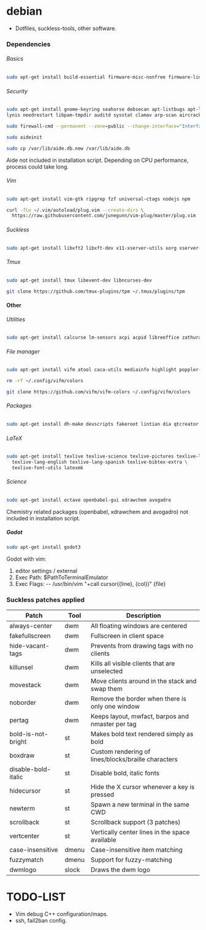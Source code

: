 # debian
- Dotfiles, suckless-tools, other software.


### Dependencies

###### Basics

```bash
sudo apt-get install build-essential firmware-misc-nonfree firmware-linux-nonfree cmake clangd python3-dev default-jdk mono-complete manpages-dev git curl net-tools rxvt-unicode nextcloud-desktop
```

###### Security

```bash
sudo apt-get install gnome-keyring seahorse debsecan apt-listbugs apt-listchanges resolvconf firewalld firewall-config fail2ban aide exim4 watchdog nmap macchanger openvpn mat2 debsums
lynis needrestart libpam-tmpdir auditd sysstat clamav arp-scan aircrack-ng hydra
```
```bash
sudo firewall-cmd --permanent --zone=public --change-interface="Interface"
```
```bash
sudo aideinit
```
```bash
sudo cp /var/lib/aide.db.new /var/lib/aide.db
```
Aide not included in installation script. Depending on CPU performance, process could take long.

###### Vim

```bash
sudo apt-get install vim-gtk ripgrep fzf universal-ctags nodejs npm
```
```bash
curl -fLo ~/.vim/autoload/plug.vim --create-dirs \
  https://raw.githubusercontent.com/junegunn/vim-plug/master/plug.vim
```

###### Suckless

```bash
sudo apt-get install libxft2 libxft-dev x11-xserver-utils xorg xserver-xorg-dev libxinerama-dev libxrandr-dev
```

###### Tmux

```bash
sudo apt-get install tmux libevent-dev libncurses-dev
```
```bash
git clone https://github.com/tmux-plugins/tpm ~/.tmux/plugins/tpm
```

#### Other

###### Utilities

```bash
sudo apt-get install calcurse lm-sensors acpi acpid libreoffice zathura mutt firefox-esr feh pulseaudio alsa-utils vlc audacity figlet scrot
```

###### File manager

```bash
sudo apt-get install vifm atool caca-utils mediainfo highlight poppler-utils w3m w3m-img imagemagick
```
```bash
rm -rf ~/.config/vifm/colors
```
```bash
git clone https://github.com/vifm/vifm-colors ~/.config/vifm/colors
```

###### Packages

```bash
sudo apt-get install dh-make devscripts fakeroot lintian dia qtcreator
```

###### LaTeX

```bash
sudo apt-get install texlive texlive-science texlive-pictures texlive-latex-extra \
  texlive-lang-english texlive-lang-spanish texlive-bibtex-extra \
  texlive-font-utils latexmk
```

###### Science

```bash
sudo apt-get install octave openbabel-gui xdrawchem avogadro
```
Chemistry related packages (openbabel, xdrawchem and avogadro) not included in installation script.

##### Godot
```bash
sudo apt-get install godot3
```
Godot with vim:
1. editor settings / external
2. Exec Path: $PathToTerminalEmulator
3. Exec Flags: -- /usr/bin/vim "+call cursor({line}, {col})" {file}



### Suckless patches applied
| Patch               | Tool  | Description                                         |
| ------------------- | ----- | --------------------------------------------------- |
| always-center       | dwm   | All floating windows are centered                   |
| fakefullscreen      | dwm   | Fullscreen in client space                          |
| hide-vacant-tags    | dwm   | Prevents from drawing tags with no clients          |
| killunsel           | dwm   | Kills all visible clients that are unselected       |
| movestack           | dwm   | Move clients around in the stack and swap them      |
| noborder            | dwm   | Remove the border when there is only one window     |
| pertag              | dwm   | Keeps layout, mwfact, barpos and nmaster per tag    |
| bold-is-not-bright  | st    | Makes bold text rendered simply as bold             |
| boxdraw             | st    | Custom rendering of lines/blocks/braille characters |
| disable-bold-italic | st    | Disable bold, italic fonts                          |
| hidecursor          | st    | Hide the X cursor whenever a key is pressed         |
| newterm             | st    | Spawn a new terminal in the same CWD                |
| scrollback          | st    | Scrollback support (3 patches)                 |
| vertcenter          | st    | Vertically center lines in the space available      |
| case-insensitive    | dmenu | Case-insensitive item matching                      |
| fuzzymatch          | dmenu | Support for fuzzy-matching                          |
| dwmlogo             | slock | Draws the dwm logo                                  |


# TODO-LIST
- Vim debug C++ configuration/maps.
- ssh, fail2ban config.
